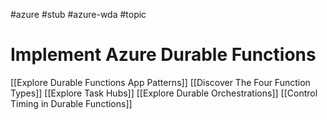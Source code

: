 #azure #stub #azure-wda #topic

# Implement Azure Durable Functions
[[Explore Durable Functions App Patterns]]
[[Discover The Four Function Types]]
[[Explore Task Hubs]]
[[Explore Durable Orchestrations]]
[[Control Timing in Durable Functions]]